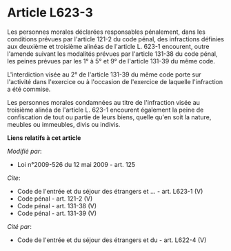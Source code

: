 # Article L623-3

Les personnes morales déclarées responsables pénalement, dans les conditions prévues par l'article 121-2 du code pénal, des
infractions définies aux deuxième et troisième alinéas de l'article L. 623-1 encourent, outre l'amende suivant les modalités
prévues par l'article 131-38 du code pénal, les peines prévues par les 1° à 5° et 9° de l'article 131-39 du même code.

L'interdiction visée au 2° de l'article 131-39 du même code porte sur l'activité dans l'exercice ou à l'occasion de
l'exercice de laquelle l'infraction a été commise. 

Les personnes morales condamnées au titre de l'infraction visée au troisième alinéa de l'article L. 623-1 encourent également
la peine de confiscation de tout ou partie de leurs biens, quelle qu'en soit la nature, meubles ou immeubles, divis ou
indivis.

**Liens relatifs à cet article**

_Modifié par_:

  - Loi n°2009-526 du 12 mai 2009 - art. 125

_Cite_:

  - Code de l'entrée et du séjour des étrangers et ... - art. L623-1 (V)
  - Code pénal - art. 121-2 (V)
  - Code pénal - art. 131-38 (V)
  - Code pénal - art. 131-39 (V)

_Cité par_:

  - Code de l'entrée et du séjour des étrangers et du  - art. L622-4 (V)
